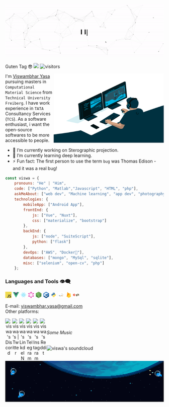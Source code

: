 
<p align="center">
<img src="https://github.com/viswambhar-yasa/Viswambhar-yasa/raw/master/ezgif.com-video-to-gif (1).gif"  />
</p>

Guten Tag :sunglasses: <img src="https://media.giphy.com/media/hvRJCLFzcasrR4ia7z/giphy.gif" width="25px"> ![visitors](https://visitor-badge.glitch.me/badge?page_id=viswambhar-yasa.visitor-badge)

<img align="right" src="https://github.com/viswambhar-yasa/Viswambhar-yasa/raw/master/code.gif"  width="350" height="220"/>

I'm [Viswambhar Yasa](https://github.com/viswambhar-yasa) pursuing masters in `Computational Material Science` from `Technical University Freiberg`. I have work experience in `TATA` Consultancy Services (`TCS`). As a software enthusiast, i want the open-source softwares to be more accessible to people. 

- 🔭 I’m currently working on Sterographic projection.
- 🌱 I’m currently learning deep learning.
- ⚡ Fun fact: The first person to use the term `bug` was Thomas Edison - and it was a real bug!

```javascript
const viswa = {
    pronouns: "He" | "Him",
    code: ["Python", "Matlab","Javascript", "HTML", "php"],
    askMeAbout: ["web dev", "Machine learning", "app dev", "photography"],
    technologies: {
        mobileApp: ["Android App"],
        frontEnd: {
            js: ["Vue", "Nuxt"],
            css: ["materialize", "bootstrap"]
        },
        backEnd: {
            js: ["node", "SuiteScript"],
            python: ["flask"]
        },
        devOps: ["AWS", "Docker🐳"],
        databases: ["mongo", "MySql", "sqlite"],
        misc: ["selenium", "open-cv", "php"]
    };
   ```


### Languages and Tools :eye_speech_bubble: 
<code><img height="20" src="https://raw.githubusercontent.com/github/explore/80688e429a7d4ef2fca1e82350fe8e3517d3494d/topics/javascript/javascript.png"></code>
<code><img height="20" src="https://raw.githubusercontent.com/github/explore/80688e429a7d4ef2fca1e82350fe8e3517d3494d/topics/vue/vue.png"></code>
<code><img height="20" src="https://raw.githubusercontent.com/github/explore/80688e429a7d4ef2fca1e82350fe8e3517d3494d/topics/react/react.png"></code>
<code><img height="20" src="https://raw.githubusercontent.com/github/explore/5c058a388828bb5fde0bcafd4bc867b5bb3f26f3/topics/graphql/graphql.png"></code>
<code><img height="20" src="https://raw.githubusercontent.com/github/explore/80688e429a7d4ef2fca1e82350fe8e3517d3494d/topics/nodejs/nodejs.png"></code>
<code><img height="20" src="https://raw.githubusercontent.com/github/explore/80688e429a7d4ef2fca1e82350fe8e3517d3494d/topics/cpp/cpp.png"></code>
<code><img height="20" src="https://raw.githubusercontent.com/github/explore/80688e429a7d4ef2fca1e82350fe8e3517d3494d/topics/python/python.png"></code>
<code><img height="20" src="https://raw.githubusercontent.com/github/explore/80688e429a7d4ef2fca1e82350fe8e3517d3494d/topics/mysql/mysql.png"></code>
<code><img height="20" src="https://raw.githubusercontent.com/github/explore/80688e429a7d4ef2fca1e82350fe8e3517d3494d/topics/firebase/firebase.png"></code>
<code><img height="20" src="https://raw.githubusercontent.com/github/explore/80688e429a7d4ef2fca1e82350fe8e3517d3494d/topics/git/git.png"></code>


E-mail: [viswambhar.yasa@gmail.com](mailto:viswambhar.yasa@gmail.com)\
Other platforms:
<br>
<p align="center">
<a href="https://discord.gg/viswambhar.yasa#9517">
  <img align="left" alt="viswa's Discord" width="22px" src="https://cdn.jsdelivr.net/npm/simple-icons@v3/icons/discord.svg" />
</a>
<a href="https://twitter.com/YasaViswambhar">
  <img align="left" alt=" viswa's | Twitter" width="22px" src="https://cdn.jsdelivr.net/npm/simple-icons@v3/icons/twitter.svg" />
</a>
<a href="https://www.linkedin.com/in/viswambhar-reddy-yasa-2ab5051aa/">
  <img align="left" alt="viswa's LinkdeIN" width="22px" src="https://cdn.jsdelivr.net/npm/simple-icons@v3/icons/linkedin.svg" />
</a>
<a href="https://t.me/@ViswambharYasa">
  <img align="left" alt="viswa's Telegram" width="22px" src="https://cdn.jsdelivr.net/npm/simple-icons@v3/icons/telegram.svg" />
</a>
<a href="https://www.instagram.com/viswambhar.yasa/">
  <img align="left" alt="viswa's Instagram" width="22px" src="https://cdn.jsdelivr.net/npm/simple-icons@v3/icons/instagram.svg" />
</a>
<a href="https://www.reddit.com/">
  <img align="left" alt="viswa's Reddit" width="22px" src="https://cdn.jsdelivr.net/npm/simple-icons@v3/icons/reddit.svg" />
</a>
</p>

<br>

###### Some Music
<a href="https://soundcloud.com/vishwambhar-yasa" title='soundcloud'>
    <img align="left" alt="viswa's soundcloud" src="https://img.icons8.com/color/32/000000/soundcloud.png" />
</a>
</br>
<img align="center" src="https://github.com/viswambhar-yasa/Viswambhar-yasa/raw/master/header.gif" />

